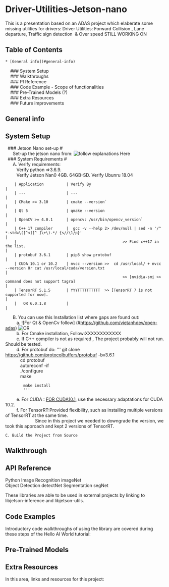 # Driver-Utilities-Jetson-nano
This is a presentation based on an ADAS project which elaberate some missing utilities for drivers:
Driver Utilities: Forward Collision , Lane departure, Traffic sign detection  &amp; Over speed 
STILL WORKING ON

## Table of Contents
    * [General info](#general-info)
    ### System Setup  
    ### Walkthroughs  
    ### PI Reference  
    ### Code Example - Scope of functionalities       
    ### Pre-Trained Models (?)  
    ### Extra Resources    
    ### Future improvements  
    
## General info    
## System Setup #  
  ### Jetson Nano set-up #  
      Set-up the jetson nano from: ![follow explanations Here](https://developer.nvidia.com/embedded/learn/get-started-jetson-nano-devkit)       \
  ### System Requirements #       
      A. Verify requirements:  
         Verify python =>3.6.9.  
         Verify Jetson Nan0 4GB. 64GB-SD.
         Verify Ubunru 18.04  

       
        | Application          | Verify By                                                                                                                                 |
        | ---                  | ---                                                                                                                                       |
        | CMake >= 3.10        | cmake --version`                                                                                                                          |
        | Qt 5                 | qmake --version                                                                                                                           | 
        | OpenCV >= 4.0.1      | opencv: /usr/bin/opencv_version`                                                                                                          |
        | C++ 17 compiler      |  gcc -v --help 2> /dev/null | sed -n '/^ *-std=\([^<][^ ]\+\).*/ {s//\1/p}'                                                               |                                        
        |                                               >> Find c++17 in the list.                                                                                         | 
        | protobuf 3.6.1       | pip3 show protobuf                                                                                                                        |
        | CUDA 10.1 or 10.2    | nvcc --version >>  cd /usr/local/ + nvcc --version Or cat /usr/local/cuda/version.txt                                                     |
                                                        >> [nvidia-smi >> command does not support tagra]                                                                  |  
        | TensorRT 5.1.5       | YYYTTTTTTTTTT  >> [TensorRT 7 is not supported for now].                                                                                  |
        |   OR 6.0.1.8         |                                                                                                                                           | 

      B. You can use this Installation list where gaps are found out:      
         a. ![For Qt & OpenCv follow] (#https://github.com/vietanhdev/open-adas) ![OR](#https://qengineering.eu/install-opencv-4.5-on-jetson-nano.html)  
         b. For Cmake installation, Follow:XXXXXXXXXXXX  
         c. If C++ compiler is not as required , The project probably will not run. Should be tested.  
         d. For protobuf do: 
            '''
            git clone https://github.com/protocolbuffers/protobuf -bv3.6.1  
            cd protobuf  
            autoreconf -if  
            ./configure  
            make  
            
            make install 
            '''  
         e. For CUDA :  [FOR CUDA10.1](#https://medium.com/@exesse/cuda-10-1-installation-on-ubuntu-18-04-lts-d04f89287130), use the necessary adaptations for CUDA 10.2.  
         f. For TensorRT:Provided flexibility, such as installing multiple versions of TensorRT at the same time.    
                         Since in this project we needed to downgrade the version, we took this approach and kept 2 versions of TensorRT. 
    
    C. Build the Project from Source  


      
## Walkthrough
## API Reference
  Python
  Image Recognition 	imageNet 	
  Object Detection 	 	detectNet
  Segmentation 	 	    segNet

  These libraries are able to be used in external projects by linking to libjetson-inference and libjetson-utils.
  
## Code Examples

  Introductory code walkthroughs of using the library are covered during these steps of the Hello AI World tutorial:
  
## Pre-Trained Models

## Extra Resources

  In this area, links and resources for this project:

   
    
    
    

